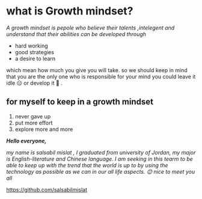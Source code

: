 # **what is Growth mindset?**

*A growth mindset is pepole who believe their talents ,intelegent and understand that their abilities can be developed through*
 - hard working
 - good strategies 
 - a desire to learn 
 
 which mean how much you give you will take. so we should keep in mind that you are the only one who is responsible for your mind you could leave it idle 😑 or develop it 🧐 . 
 
 ## for myself to keep  in a growth mindset
 1. never gave up
 2. put more effort
 3. explore more and more



***Hello everyone,***

*my name is salsabil mislat , I graduated from university of Jordan, my major is English-literature and Chinese language. 
I am seeking in this tearm to be able to keep up with the trend that the world is up to by using the technology as possible as we can in our all life aspects.
😊
nice to meet you all* 

https://github.com/salsabilmislat

